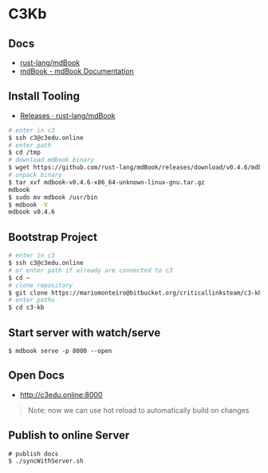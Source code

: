 # C3Kb

## Docs

- [rust-lang/mdBook](https://github.com/rust-lang/mdBook)
- [mdBook - mdBook Documentation](https://rust-lang.github.io/mdBook/)

## Install Tooling

- [Releases · rust-lang/mdBook](https://github.com/rust-lang/mdBook/releases)

```bash
# enter in c3
$ ssh c3@c3edu.online
# enter path
$ cd /tmp
# download mdbook binary
$ wget https://github.com/rust-lang/mdBook/releases/download/v0.4.6/mdbook-v0.4.6-x86_64-unknown-linux-gnu.tar.gz
# unpack binary
$ tar xvf mdbook-v0.4.6-x86_64-unknown-linux-gnu.tar.gz
mdbook
$ sudo mv mdbook /usr/bin
$ mdbook -V
mdbook v0.4.6
```

## Bootstrap Project

```bash
# enter in c3
$ ssh c3@c3edu.online
# or enter path if already are connected to c3
$ cd ~
# clone repository
$ git clone https://mariomonteiro@bitbucket.org/criticallinksteam/c3-kb.git
# enter paths
$ cd c3-kb
```

## Start server with watch/serve

```shell
$ mdbook serve -p 8000 --open
```

## Open Docs

- <http://c3edu.online:8000>

> Note: now we can use hot reload to automatically build on changes

## Publish to online Server

```shell
# publish docs
$ ./syncWithServer.sh
```
